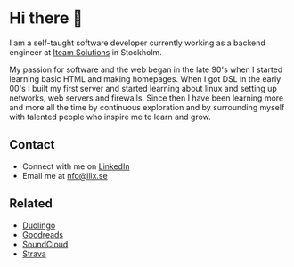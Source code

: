 # Hi there 👋

I am a self-taught software developer currently working as a backend engineer at [Iteam Solutions](https://iteam.se/) in Stockholm.

My passion for software and the web began in the late 90's when I started learning basic HTML and making homepages. When I got DSL in the early 00's I built my first server and started learning about linux and setting up networks, web servers and firewalls. Since then I have been learning more and more all the time by continuous exploration and by surrounding myself with talented people who inspire me to learn and grow.

## Contact

- Connect with me on [LinkedIn](https://linkedin.com/in/alexanderczigler)
- Email me at [nfo@ilix.se](mailto:nfo@ilix.se)

## Related

- [Duolingo](https://www.duolingo.com/profile/alexanderczigler)
- [Goodreads](https://goodreads.com/alexanderczigler)
- [SoundCloud](https://soundcloud.com/alexanderczigler)
- [Strava]()
